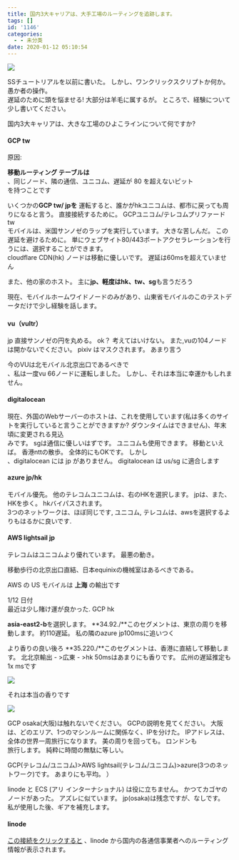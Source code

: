 ```yaml
---
title: 国内3大キャリアは、大手工場のルーティングを追跡します。
tags: []
id: '1146'
categories:
  - - 未分类
date: 2020-01-12 05:10:54
---
```


![](https://cdn2.jioushan.top/LightPicture/2022/03/c2d3e705fbdbf55b.jpg)

SSチュートリアルを以前に書いた。 しかし、ワンクリックスクリプトか何か。 愚か者の操作。  
遅延のために頭を悩ませる! 大部分は羊毛に属するが。 ところで、経験について少し書いてください。

国内3大キャリアは、大きな工場のひよこラインについて何ですか?

#### GCP tw  
原因:

**移動ルーティング テーブルは**  
、同じノード、隣の通信、ユニコム、遅延が 80 を超えないピット  
を持つことです

いくつかの**GCP tw/ jpを** 運転すると、誰かがhkユニコムは、都市に戻っても周りになると言う。 直接接続するために。 GCPユニコム/テレコムプリファードtw  
モバイルは、米国サンノゼのラップを実行しています。 大きな苦しんだ。 この遅延を避けるために。 単にウェブサイト80/443ポートアクセラレーションを行うには、選択することができます。  
cloudflare CDN(hk) ノードは移動に優しいです。 遅延は60msを超えていません

また、他の家のホスト。 主に**jp、軽度はhk、tw、sg**も言うだろう

現在、モバイルホームワイドノードのみがあり、山東省モバイルのこのテストデータだけで少し経験を話します。

#### vu（vultr）

jp 直接サンノゼの円を丸める。 ok？ 考えてはいけない。 また,vuの104ノードは開かないでください。 pixiv はマスクされます。 あまり言う

今のVUは北モバイル北京出口であるべきで  
、私は一度vu 66ノードに運転しました。 しかし、それは本当に幸運かもしれません。

#### digitalocean

  
現在、外国のWebサーバーのホストは、これを使用しています(私は多くのサイトを実行していると言うことができますか? ダウンタイムはできません)、年末頃に変更される見込  
みです。 sgは通信に優しいはずです。 ユニコムも使用できます。 移動といえば。 香港nttの散歩。 全体的にもOKです。 しかし  
、digitalocean には jp がありません。 digitalocean は us/sg に適合します

#### azure jp/hk

  
モバイル優先。 他のテレコムユニコムは、右のHKを選択します。 jpは、また、HKを歩く。 hkバイパスされます。  
3つのネットワークは、ほぼ同じです, ユニコム, テレコムは、awsを選択するよりもはるかに良いです.

#### AWS lightsail jp

  
テレコムはユニコムより優れています。 最悪の動き。

移動歩行の北京出口直結、日本equinixの機械室はあるべきである。

AWS の US モバイルは **上海** の輸出です

1/12 日付  
最近は少し賭け運が良かった. GCP hk

**asia-east2-b**を選択します。 **34.92./**このセグメントは、東京の周りを移動します。 約110遅延。 私の隣のazure jp100msに追いつく

より香りの良い後ろ **35.220./**このセグメントは、香港に直結して移動します。 北北京輸出 - >広東 - >hk 50msはあまりにも香りです。 広州の遅延推定も1x msです

![](https://cdn2.jioushan.top/LightPicture/2022/03/93c1eeaee6cc0671.png)

それは本当の香りです

![](https://cdn2.jioushan.top/LightPicture/2022/03/a40b347c35e6fabd.png)

GCP osaka(大阪)は触れないでください。 GCPの説明を見てください。 大阪は、どのエリア、1つのマシンルームに関係なく、IPを分けた。 IPアドレスは、全体の世界一周旅行になります。 美の周りを回っても。 ロンドンも  
旅行します。 純粋に時間の無駄に等しい。

GCP(テレコム/ユニコム)>AWS lightsail(テレコム/ユニコム)>azure(3つのネットワーク)です。 あまりにも平均。 ）

linode と ECS (アリ インターナショナル) は役に立ちません。 かつてカゴヤのノードがあった。 アズレに似ています。 jp(osaka)は残念ですが、なしです。  
私が使用した後、ギアを補充します。

#### linode

[この接続をクリックすると](https://paste.ubuntu.com/p/RNMgKVGCtv/) 、linode から国内の各通信事業者へのルーティング情報が表示されます。
